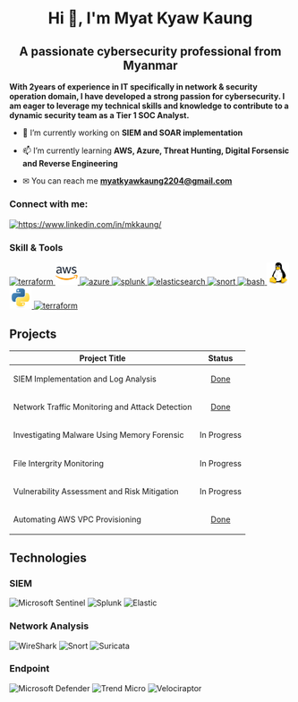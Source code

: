 <h1 align="center">Hi 👋, I'm Myat Kyaw Kaung</h1>
<h2 align="center">A passionate cybersecurity professional from Myanmar</h2>

**With 2years of experience in IT specifically in network & security operation domain, I have developed a strong passion for cybersecurity. I am eager to leverage my technical skills and knowledge to contribute to a dynamic security team as a Tier 1 SOC Analyst.**

- 🔭 I’m currently working on **SIEM and SOAR implementation**

- 📫 I’m currently learning **AWS, Azure, Threat Hunting, Digital Forsensic and Reverse Engineering**

- ✉ You can reach me **myatkyawkaung2204@gmail.com**

<h3 align="left">Connect with me:</h3>
<p align="left">
<a href="https://www.linkedin.com/in/mkkaung/" target="blank"><img align="center" src="https://raw.githubusercontent.com/rahuldkjain/github-profile-readme-generator/master/src/images/icons/Social/linked-in-alt.svg" alt="https://www.linkedin.com/in/mkkaung/" height="30" width="40" /></a>
</p>

<h3 align="left">Skill & Tools</h3>
<p align="left">
  <a href="https://www.nist.gov/privacy-framework/nist-sp-800-61" target="_blank" rel="noreferrer"> <img src="https://www.vectorlogo.zone/logos/nist/nist-ar21.svg" alt="terraform" width="40" height="40"/> </a>
  <a href="https://aws.amazon.com" target="_blank" rel="noreferrer"> <img src="https://raw.githubusercontent.com/devicons/devicon/master/icons/amazonwebservices/amazonwebservices-original-wordmark.svg" alt="aws" width="40" height="40"/> </a> 
  <a href="https://azure.microsoft.com/en-us" target="_blank" rel="noreferrer"> <img src="https://www.vectorlogo.zone/logos/microsoft_azure/microsoft_azure-icon.svg" alt="azure" width="40" height="40"/> </a>
  <a href="https://www.splunk.com/" target="_blank" rel="noreferrer"> <img src="https://www.vectorlogo.zone/logos/splunk/splunk-ar21.svg" alt="splunk" width="40" height="40"/> </a> 
  <a href="https://www.elastic.co" target="_blank" rel="noreferrer"> <img src="https://www.vectorlogo.zone/logos/elastic/elastic-icon.svg" alt="elasticsearch" width="40" height="40"/> </a>
  <a href="https://www.snort.org/snort3" target="_blank" rel="noreferrer"> <img src="https://www.vectorlogo.zone/logos/snort/snort-icon.svg" alt="snort" width="40" height="40"/> </a>
  <a href="https://www.gnu.org/software/bash/" target="_blank" rel="noreferrer"> <img src="https://www.vectorlogo.zone/logos/gnu_bash/gnu_bash-icon.svg" alt="bash" width="40" height="40"/> </a> 
  <a href="https://www.linux.org/" target="_blank" rel="noreferrer"> <img src="https://raw.githubusercontent.com/devicons/devicon/master/icons/linux/linux-original.svg" alt="linux" width="40" height="40"/> </a> 
  <a href="https://www.mysql.com/" target="_blank" rel="noreferrer"> <img src="https://raw.githubusercontent.com/devicons/devicon/master/icons/python/python-original.svg" alt="python" width="40" height="40"/> </a>
<a href="https://www.terraform.io/" target="_blank" rel="noreferrer"> <img src="https://www.vectorlogo.zone/logos/terraformio/terraformio-icon.svg" alt="terraform" width="40" height="40"/> </a> </p>

## Projects

|  **Project Title**                            | **Status**   |
|-----------------------------------------------|----------------------------|
| SIEM Implementation and Log Analysis  | <p align="center"> <a href="https://github.com/MyatKyawKaung/SIEM-Lab">Done</a> </p> |
| Network Traffic Monitoring and Attack Detection  | <p align="center"> <a href="https://github.com/MyatKyawKaung/Snort">Done</a> </p> |
| Investigating Malware Using Memory Forensic  | <p align="center">In Progress</p> |
| File Intergrity Monitoring  | <p align="center"> In Progress </p> |
| Vulnerability Assessment and Risk Mitigation  | <p align="center">In Progress </p> |
| Automating AWS VPC Provisioning  | <p align="center"> <a href="https://github.com/MyatKyawKaung/Terraform-Lab">Done</a> </p> |

## Technologies

### SIEM
<div>
    <img src="https://img.shields.io/badge/-Microsoft_Sentinel-5E5E5E?style=for-the-badge&logo=Microsoft-Sentinel&logoColor=white" alt="Microsoft Sentinel"/>
    <img src="https://img.shields.io/badge/-Splunk-000000?style=for-the-badge&logo=Splunk&logoColor=white" alt="Splunk"/>
    <img src="https://img.shields.io/badge/-Elastic-005571?style=for-the-badge&logo=Elastic&logoColor=white" alt="Elastic"/>
</div>

### Network Analysis
<div>
    <img src="https://img.shields.io/badge/-Wireshark-1679A7?&style=for-the-badge&logo=Wireshark&logoColor=black" alt="WireShark" />
    <img src="https://img.shields.io/badge/-Snort-EF3B2D?&style=for-the-badge&logo=Snort&logoColor=black" alt="Snort"/>
    <img src="https://img.shields.io/badge/-Suricata-FF4500?&style=for-the-badge&logo=Suricata&logoColor=white" alt="Suricata"/>
</div>

### Endpoint
<div>
    <img src="https://img.shields.io/badge/-Microsoft_Defender-0078D4?&style=for-the-badge&logo=Microsoft-Defender&logoColor=white" alt="Microsoft Defender"/>
    <img src="https://img.shields.io/badge/-Trend_Micro-D71921?style=for-the-badge&logo=Trend-Micro&logoColor=white" alt="Trend Micro"/>
    <img src="https://img.shields.io/badge/-Velociraptor-3C873A?style=for-the-badge&logo=Velociraptor&logoColor=white" alt="Velociraptor"/>
</div>

